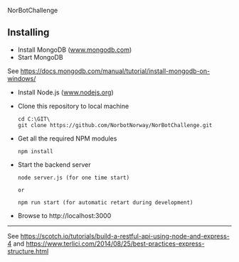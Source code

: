 NorBotChallenge

## Installing

* Install MongoDB (www.mongodb.com)
* Start MongoDB

See https://docs.mongodb.com/manual/tutorial/install-mongodb-on-windows/

* Install Node.js (www.nodejs.org)
* Clone this repository to local machine

      cd C:\GIT\
      git clone https://github.com/NorbotNorway/NorBotChallenge.git

* Get all the required NPM modules

      npm install

* Start the backend server

      node server.js (for one time start)

      or

      npm run start (for automatic retart during development)

* Browse to http://localhost:3000

-----

See https://scotch.io/tutorials/build-a-restful-api-using-node-and-express-4
and
https://www.terlici.com/2014/08/25/best-practices-express-structure.html
